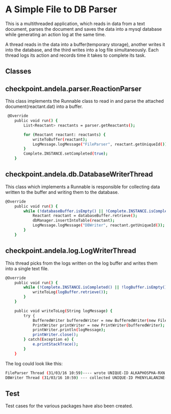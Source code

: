 # A Simple File to DB Parser

This is a multithreaded application, which reads in data from a text document, parses the document and saves the data into a mysql database while generating an action log at the same time.

A thread reads in the data into a buffer(temporary storage), another writes it into the database, and the third writes into a log file simultaneously. Each thread logs its action and records time it takes to complete its task.

## Classes

## checkpoint.andela.parser.ReactionParser
This class implements the Runnable class to read in and parse the attached document(reactant.dat) into a buffer.
```sh
 @Override
    public void run() {
        List<Reactant> reactants = parser.getReactants();

        for (Reactant reactant: reactants) {
            writeToBuffer(reactant);
            LogMessage.logMessage("FileParser", reactant.getUniqueId());
        }
        Complete.INSTANCE.setCompleted(true);
    }

```

## checkpoint.andela.db.DatabaseWriterThread

This class which implements a Runnable is responsible for collecting data written to the buffer and writing them to the database. 

```sh
@Override
    public void run() {
        while (!databaseBuffer.isEmpty() || !Complete.INSTANCE.isCompleted()) {
            Reactant reactant = databaseBuffer.retrieve();
            dbManager.insertIntoTable(reactant);
            LogMessage.logMessage("DBWriter", reactant.getUniqueId());
        }
    }
```

## checkpoint.andela.log.LogWriterThread
This thread picks from the logs written on the log buffer and writes them into a single text file.
```sh
@Override
    public void run() {
        while (!Complete.INSTANCE.isCompleted() || !logBuffer.isEmpty()) {
            writeToLog(logBuffer.retrieve());
        }
    }

    public void writeToLog(String logMessage) {
        try {
            BufferedWriter bufferedWriter = new BufferedWriter(new FileWriter(file, true));
            PrintWriter printWriter = new PrintWriter(bufferedWriter);
            printWriter.println(logMessage);
            printWriter.close();
        } catch(Exception e) {
            e.printStackTrace();
        }
    }
```

The log could look like this:
```sh
FileParser Thread (31/03/16 10:59)---- wrote UNIQUE-ID ALKAPHOSPHA-RXN to buffer.
DBWriter Thread (31/03/16 10:59) --- collected UNIQUE-ID PHENYLALANINE--TRNA-LIGASE-RXN from buffer.
```

## Test 
Test cases for the various packages have also been created.

